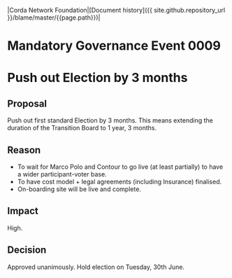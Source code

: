 |Corda Network Foundation|[Document history]({{ site.github.repository_url }}/blame/master/{{page.path}})|

Mandatory Governance Event 0009
===============================

Push out Election by 3 months
=================================

Proposal
--------
Push out first standard Election by 3 months. This means extending the duration of the Transition Board to 1 year, 3 
months.

Reason
------
* To wait for Marco Polo and Contour to go live (at least partially) to have a wider participant-voter base.
* To have cost model + legal agreements (including Insurance) finalised.
* On-boarding site will be live and complete.

Impact
------
High.

Decision
--------
Approved unanimously. Hold election on Tuesday, 30th June.